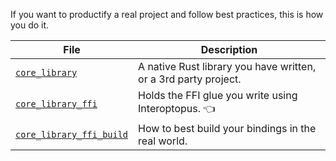 If you want to productify a real project and follow best practices, this is how
you do it.

| File                                               | Description                                                     |
|----------------------------------------------------|-----------------------------------------------------------------|
| [`core_library`](rust_library)                     | A native Rust library you have written, or a 3rd party project. |
| [`core_library_ffi`](rust_bindings)             | Holds the FFI glue you write using Interoptopus. 👈             |
| [`core_library_ffi_build`](cs_generator) | How to best build your bindings in the real world.              |

